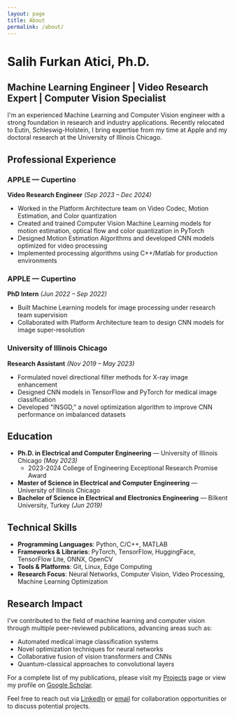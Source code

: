 ```yaml
---
layout: page
title: About
permalink: /about/
---
```


# Salih Furkan Atici, Ph.D.

## Machine Learning Engineer | Video Research Expert | Computer Vision Specialist

I'm an experienced Machine Learning and Computer Vision engineer with a strong foundation in research and industry applications. Recently relocated to Eutin, Schleswig-Holstein, I bring expertise from my time at Apple and my doctoral research at the University of Illinois Chicago.

## Professional Experience

### APPLE — Cupertino
**Video Research Engineer** *(Sep 2023 – Dec 2024)*
- Worked in the Platform Architecture team on Video Codec, Motion Estimation, and Color quantization
- Created and trained Computer Vision Machine Learning models for motion estimation, optical flow and color quantization in PyTorch
- Designed Motion Estimation Algorithms and developed CNN models optimized for video processing
- Implemented processing algorithms using C++/Matlab for production environments

### APPLE — Cupertino
**PhD Intern** *(Jun 2022 – Sep 2022)*
- Built Machine Learning models for image processing under research team supervision
- Collaborated with Platform Architecture team to design CNN models for image super-resolution

### University of Illinois Chicago
**Research Assistant** *(Nov 2019 – May 2023)*
- Formulated novel directional filter methods for X-ray image enhancement
- Designed CNN models in TensorFlow and PyTorch for medical image classification
- Developed "INSGD," a novel optimization algorithm to improve CNN performance on imbalanced datasets

## Education

- **Ph.D. in Electrical and Computer Engineering** — University of Illinois Chicago *(May 2023)*
  - 2023-2024 College of Engineering Exceptional Research Promise Award
- **Master of Science in Electrical and Computer Engineering** — University of Illinois Chicago
- **Bachelor of Science in Electrical and Electronics Engineering** — Bilkent University, Turkey *(Jun 2019)*

## Technical Skills

- **Programming Languages**: Python, C/C++, MATLAB
- **Frameworks & Libraries**: PyTorch, TensorFlow, HuggingFace, TensorFlow Lite, ONNX, OpenCV
- **Tools & Platforms**: Git, Linux, Edge Computing
- **Research Focus**: Neural Networks, Computer Vision, Video Processing, Machine Learning Optimization

## Research Impact

I've contributed to the field of machine learning and computer vision through multiple peer-reviewed publications, advancing areas such as:

- Automated medical image classification systems
- Novel optimization techniques for neural networks
- Collaborative fusion of vision transformers and CNNs
- Quantum-classical approaches to convolutional layers

For a complete list of my publications, please visit my [Projects](/projects/) page or view my profile on [Google Scholar](https://scholar.google.com/).

Feel free to reach out via [LinkedIn](https://linkedin.com/in/salihfurkanatici) or [email](mailto:sfurkanatici@gmail.com) for collaboration opportunities or to discuss potential projects.
